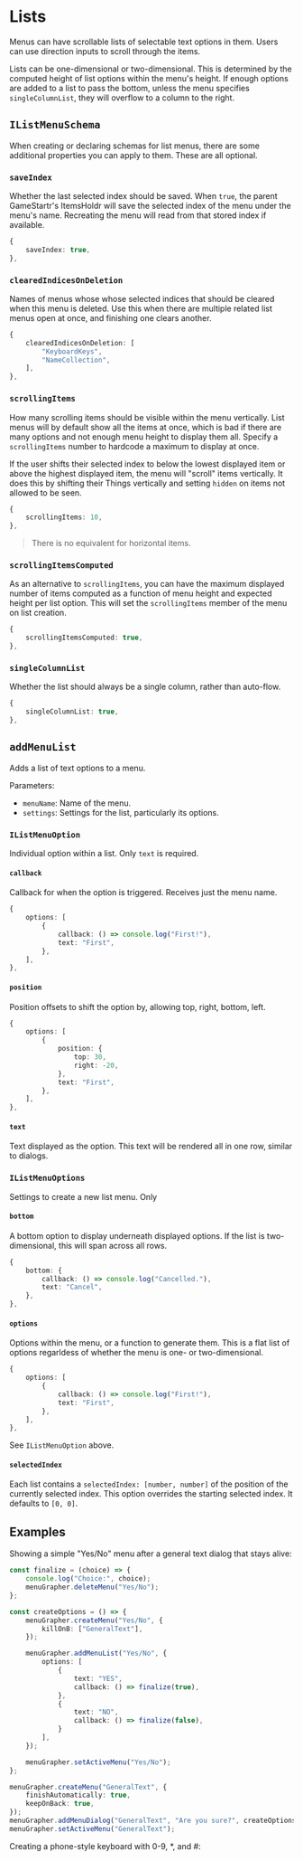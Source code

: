 # Lists

Menus can have scrollable lists of selectable text options in them.
Users can use direction inputs to scroll through the items.

Lists can be one-dimensional or two-dimensional.
This is determined by the computed height of list options within the menu's height.
If enough options are added to a list to pass the bottom, unless the menu specifies `singleColumnList`, they will overflow to a column to the right.

## `IListMenuSchema`

When creating or declaring schemas for list menus, there are some additional properties you can apply to them.
These are all optional.

### `saveIndex`

Whether the last selected index should be saved.
When `true`, the parent GameStartr's ItemsHoldr will save the selected index of the menu under the menu's name.
Recreating the menu will read from that stored index if available.

```typescript
{
    saveIndex: true,
},
```

### `clearedIndicesOnDeletion`

Names of menus whose whose selected indices that should be cleared when this menu is deleted.
Use this when there are multiple related list menus open at once, and finishing one clears another.

```typescript
{
    clearedIndicesOnDeletion: [
        "KeyboardKeys",
        "NameCollection",
    ],
},
```

### `scrollingItems`

How many scrolling items should be visible within the menu vertically.
List menus will by default show all the items at once, which is bad if there are many options and not enough menu height to display them all.
Specify a `scrollingItems` number to hardcode a maximum to display at once.

If the user shifts their selected index to below the lowest displayed item or above the highest displayed item,
the menu will "scroll" items vertically.
It does this by shifting their Things vertically and setting `hidden` on items not allowed to be seen.

```typescript
{
    scrollingItems: 10,
},
```

> There is no equivalent for horizontal items.

### `scrollingItemsComputed`

As an alternative to `scrollingItems`, you can have the maximum displayed number of items computed as a function of menu height and expected height per list option.
This will set the `scrollingItems` member of the menu on list creation.

```typescript
{
    scrollingItemsComputed: true,
},
```

### `singleColumnList`

Whether the list should always be a single column, rather than auto-flow.

```typescript
{
    singleColumnList: true,
},
```

## `addMenuList`

Adds a list of text options to a menu.

Parameters:

* `menuName`: Name of the menu.
* `settings`: Settings for the list, particularly its options.

### `IListMenuOption`

Individual option within a list.
Only `text` is required.

#### `callback`

Callback for when the option is triggered.
Receives just the menu name.

```typescript
{
    options: [
        {
            callback: () => console.log("First!"),
            text: "First",
        },
    ],
},
```

#### `position`

Position offsets to shift the option by, allowing top, right, bottom, left.

```typescript
{
    options: [
        {
            position: {
                top: 30,
                right: -20,
            },
            text: "First",
        },
    ],
},
```

#### `text`

Text displayed as the option.
This text will be rendered all in one row, similar to dialogs.


### `IListMenuOptions`

Settings to create a new list menu.
Only 

#### `bottom`

A bottom option to display underneath displayed options.
If the list is two-dimensional, this will span across all rows.

```typescript
{
    bottom: {
        callback: () => console.log("Cancelled."),
        text: "Cancel",
    },
},
```

#### `options`

Options within the menu, or a function to generate them.
This is a flat list of options regarldess of whether the menu is one- or two-dimensional.

```typescript
{
    options: [
        {
            callback: () => console.log("First!"),
            text: "First",
        },
    ],
},
```

See `IListMenuOption` above.

#### `selectedIndex`

Each list contains a `selectedIndex: [number, number]` of the position of the currently selected index.
This option overrides the starting selected index.
It defaults to `[0, 0]`.

## Examples

Showing a simple "Yes/No" menu after a general text dialog that stays alive:

```typescript
const finalize = (choice) => {
    console.log("Choice:", choice);
    menuGrapher.deleteMenu("Yes/No");
};

const createOptions = () => {
    menuGrapher.createMenu("Yes/No", {
        killOnB: ["GeneralText"],
    });

    menuGrapher.addMenuList("Yes/No", {
        options: [
            {
                text: "YES",
                callback: () => finalize(true),
            },
            {
                text: "NO",
                callback: () => finalize(false),
            }
        ],
    });

    menuGrapher.setActiveMenu("Yes/No");
};

menuGrapher.createMenu("GeneralText", {
    finishAutomatically: true,
    keepOnBack: true,
});
menuGrapher.addMenuDialog("GeneralText", "Are you sure?", createOptions);
menuGrapher.setActiveMenu("GeneralText");
```

Creating a phone-style keyboard with 0-9, *, and #:

